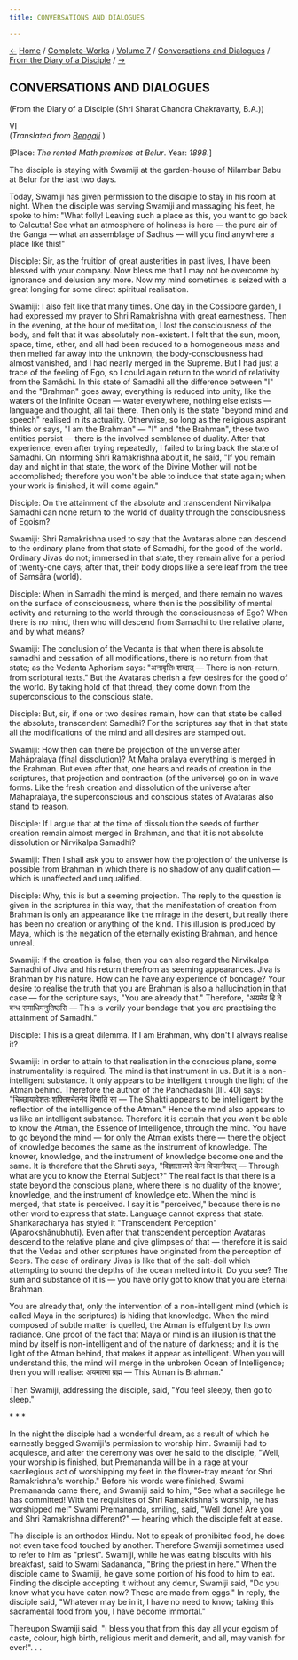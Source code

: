 ```yaml
---
title: CONVERSATIONS AND DIALOGUES

---
```

<div>

[←](scc_v.htm) [Home](../../../../index.htm) /
[Complete-Works](../../../complete_works.htm) / [Volume
7](../../volume_7_contents.htm) / [Conversations and
Dialogues](../conversations_and_dialogues_contents.htm) / [From the
Diary of a Disciple](from_the_diary_of_a_disciple_contents.htm)
/ [→](scc_vii.htm)

  

## CONVERSATIONS AND DIALOGUES

(From the Diary of a Disciple (Shri Sharat Chandra Chakravarty, B.A.))

VI  
(*Translated from [Bengali](swami_shishya_17e7_06.pdf)* )

\[Place: *The rented Math premises at Belur*. Year: *1898*.\]

The disciple is staying with Swamiji at the garden-house of Nilambar
Babu at Belur for the last two days.

Today, Swamiji has given permission to the disciple to stay in his room
at night. When the disciple was serving Swamiji and massaging his feet,
he spoke to him: "What folly! Leaving such a place as this, you want to
go back to Calcutta! See what an atmosphere of holiness is here — the
pure air of the Ganga — what an assemblage of Sadhus — will you find
anywhere a place like this!"

Disciple: Sir, as the fruition of great austerities in past lives, I
have been blessed with your company. Now bless me that I may not be
overcome by ignorance and delusion any more. Now my mind sometimes is
seized with a great longing for some direct spiritual realisation.

Swamiji: I also felt like that many times. One day in the Cossipore
garden, I had expressed my prayer to Shri Ramakrishna with great
earnestness. Then in the evening, at the hour of meditation, I lost the
consciousness of the body, and felt that it was absolutely non-existent.
I felt that the sun, moon, space, time, ether, and all had been reduced
to a homogeneous mass and then melted far away into the unknown; the
body-consciousness had almost vanished, and I had nearly merged in the
Supreme. But I had just a trace of the feeling of Ego, so I could again
return to the world of relativity from the Samâdhi. In this state of
Samadhi all the difference between "I" and the "Brahman" goes away,
everything is reduced into unity, like the waters of the Infinite Ocean
— water everywhere, nothing else exists — language and thought, all fail
there. Then only is the state "beyond mind and speech" realised in its
actuality. Otherwise, so long as the religious aspirant thinks or says,
"I am the Brahman" — "I" and "the Brahman", these two entities persist —
there is the involved semblance of duality. After that experience, even
after trying repeatedly, I failed to bring back the state of Samadhi. On
informing Shri Ramakrishna about it, he said, "If you remain day and
night in that state, the work of the Divine Mother will not be
accomplished; therefore you won't be able to induce that state again;
when your work is finished, it will come again."

Disciple: On the attainment of the absolute and transcendent Nirvikalpa
Samadhi can none return to the world of duality through the
consciousness of Egoism?

Swamiji: Shri Ramakrishna used to say that the Avataras alone can
descend to the ordinary plane from that state of Samadhi, for the good
of the world. Ordinary Jivas do not; immersed in that state, they remain
alive for a period of twenty-one days; after that, their body drops like
a sere leaf from the tree of Samsâra (world).

Disciple: When in Samadhi the mind is merged, and there remain no waves
on the surface of consciousness, where then is the possibility of mental
activity and returning to the world through the consciousness of Ego?
When there is no mind, then who will descend from Samadhi to the
relative plane, and by what means?

Swamiji: The conclusion of the Vedanta is that when there is absolute
samadhi and cessation of all modifications, there is no return from that
state; as the Vedanta Aphorism says: "अनावृत्तिः शब्दात् —  There is
non-return, from scriptural texts." But the Avataras cherish a few
desires for the good of the world. By taking hold of that thread, they
come down from the superconscious to the conscious state.

Disciple: But, sir, if one or two desires remain, how can that state be
called the absolute, transcendent Samadhi? For the scriptures say that
in that state all the modifications of the mind and all desires are
stamped out.

Swamiji: How then can there be projection of the universe after
Mahâpralaya (final dissolution)? At Maha pralaya everything is merged in
the Brahman. But even after that, one hears and reads of creation in the
scriptures, that projection and contraction (of the universe) go on in
wave forms. Like the fresh creation and dissolution of the universe
after Mahapralaya, the superconscious and conscious states of Avataras
also stand to reason.

Disciple: If I argue that at the time of dissolution the seeds of
further creation remain almost merged in Brahman, and that it is not
absolute dissolution or Nirvikalpa Samadhi?

Swamiji: Then I shall ask you to answer how the projection of the
universe is possible from Brahman in which there is no shadow of any
qualification — which is unaffected and unqualified.

Disciple: Why, this is but a seeming projection. The reply to the
question is given in the scriptures in this way, that the manifestation
of creation from Brahman is only an appearance like the mirage in the
desert, but really there has been no creation or anything of the kind.
This illusion is produced by Maya, which is the negation of the
eternally existing Brahman, and hence unreal.

Swamiji: If the creation is false, then you can also regard the
Nirvikalpa Samadhi of Jiva and his return therefrom as seeming
appearances. Jiva is Brahman by his nature. How can he have any
experience of bondage? Your desire to realise the truth that you are
Brahman is also a hallucination in that case — for the scripture says,
"You are already that." Therefore, "अयमेव हि ते बन्ध समाधिमनुतिष्ठसि —
This is verily your bondage that you are practising the attainment of
Samadhi."

Disciple: This is a great dilemma. If I am Brahman, why don't I always
realise it?

Swamiji: In order to attain to that realisation in the conscious plane,
some instrumentality is required. The mind is that instrument in us. But
it is a non-intelligent substance. It only appears to be intelligent
through the light of the Atman behind. Therefore the author of the
Panchadashi (III. 40) says: "चिच्छायावेशतः शक्तिश्चेतनेव विभाति सा — 
The Shakti appears to be intelligent by the reflection of the
intelligence of the Atman." Hence the mind also appears to us like an
intelligent substance. Therefore it is certain that you won't be able to
know the Atman, the Essence of Intelligence, through the mind. You have
to go beyond the mind — for only the Atman exists there — there the
object of knowledge becomes the same as the instrument of knowledge. The
knower, knowledge, and the instrument of knowledge become one and the
same. It is therefore that the Shruti says, "विज्ञातारमरे केन विजानीयात्
— Through what are you to know the Eternal Subject?" The real fact is
that there is a state beyond the conscious plane, where there is no
duality of the knower, knowledge, and the instrument of knowledge etc.
When the mind is merged, that state is perceived. I say it is
"perceived," because there is no other word to express that state.
Language cannot express that state. Shankaracharya has styled it
"Transcendent Perception" (Aparokshânubhuti). Even after that
transcendent perception Avataras descend to the relative plane and give
glimpses of that — therefore it is said that the Vedas and other
scriptures have originated from the perception of Seers. The case of
ordinary Jivas is like that of the salt-doll which attempting to sound
the depths of the ocean melted into it. Do you see? The sum and
substance of it is — you have only got to know that you are Eternal
Brahman.

You are already that, only the intervention of a non-intelligent mind
(which is called Maya in the scriptures) is hiding that knowledge. When
the mind composed of subtle matter is quelled, the Atman is effulgent by
Its own radiance. One proof of the fact that Maya or mind is an illusion
is that the mind by itself is non-intelligent and of the nature of
darkness; and it is the light of the Atman behind, that makes it appear
as intelligent. When you will understand this, the mind will merge in
the unbroken Ocean of Intelligence; then you will realise: अयमात्मा
ब्रह्म — This Atman is Brahman."

Then Swamiji, addressing the disciple, said, "You feel sleepy, then go
to sleep."

\*            \*            \*

In the night the disciple had a wonderful dream, as a result of which he
earnestly begged Swamiji's permission to worship him. Swamiji had to
acquiesce, and after the ceremony was over he said to the disciple,
"Well, your worship is finished, but Premananda will be in a rage at
your sacrilegious act of worshipping my feet in the flower-tray meant
for Shri Ramakrishna's worship." Before his words were finished, Swami
Premananda came there, and Swamiji said to him, "See what a sacrilege he
has committed! With the requisites of Shri Ramakrishna's worship, he has
worshipped me!" Swami Premananda, smiling, said, "Well done! Are you and
Shri Ramakrishna different?" — hearing which the disciple felt at ease.

The disciple is an orthodox Hindu. Not to speak of prohibited food, he
does not even take food touched by another. Therefore Swamiji sometimes
used to refer to him as "priest". Swamiji, while he was eating biscuits
with his breakfast, said to Swami Sadananda, "Bring the priest in here."
When the disciple came to Swamiji, he gave some portion of his food to
him to eat. Finding the disciple accepting it without any demur, Swamiji
said, "Do you know what you have eaten now? These are made from eggs."
In reply, the disciple said, "Whatever may be in it, I have no need to
know; taking this sacramental food from you, I have become immortal."

Thereupon Swamiji said, "I bless you that from this day all your egoism
of caste, colour, high birth, religious merit and demerit, and all, may
vanish for ever!". . .

</div>
